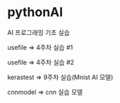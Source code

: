# pythonAI

AI 프로그래밍 기초 실습 

usefile => 4주차 실습 #1

usefile => 4주차 실습 #2

kerastest => 9주차 실습(Mnist AI 모델)

cnnmodel => cnn 실습 모델
